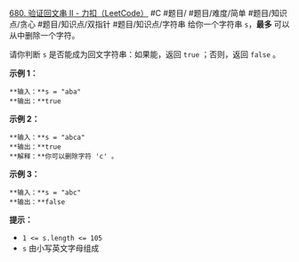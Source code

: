 [680. 验证回文串 II - 力扣（LeetCode）](https://leetcode.cn/problems/valid-palindrome-ii/)
#C #题目/ #题目/难度/简单 #题目/知识点/贪心 #题目/知识点/双指针 #题目/知识点/字符串
给你一个字符串 `s`，**最多** 可以从中删除一个字符。

请你判断 `s` 是否能成为回文字符串：如果能，返回 `true` ；否则，返回 `false` 。

**示例 1：**
```
**输入：**s = "aba"
**输出：**true
```

**示例 2：**
```
**输入：**s = "abca"
**输出：**true
**解释：**你可以删除字符 'c' 。
```

**示例 3：**
```
**输入：**s = "abc"
**输出：**false
```

**提示：**

- `1 <= s.length <= 105`
- `s` 由小写英文字母组成
